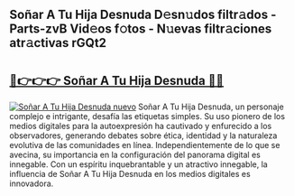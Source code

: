 ## Soñar A Tu Hija Desnuda D𝚎sn𝚞dos filtr𝚊dos - Parts-zvB Vid𝚎os f𝚘tos - N𝚞evas filtr𝚊ciones atr𝚊ctivas rGQt2

# <h2><a href="http://mb65lm.tromn.icu/?c=So%c3%b1ar+A+Tu+Hija+Desnuda">🔗👉👉👉 Soñar A Tu Hija Desnuda 🔗🔗</a></h2>

[![Soñar A Tu Hija Desnuda nuevo](https://i.imgur.com/pEAQMta.gif)](http://mb65lm.tromn.icu/?c=So%c3%b1ar+A+Tu+Hija+Desnuda)
Soñar A Tu Hija Desnuda, un personaje complejo e intrigante, desafía las etiquetas simples. Su uso pionero de los medios digitales para la autoexpresión ha cautivado y enfurecido a los observadores, generando debates sobre ética, identidad y la naturaleza evolutiva de las comunidades en línea. Independientemente de lo que se avecina, su importancia en la configuración del panorama digital es innegable. Con un espíritu inquebrantable y un atractivo innegable, la influencia de Soñar A Tu Hija Desnuda en los medios digitales es innovadora.
